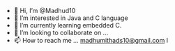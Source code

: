 - 👋 Hi, I’m @Madhud10
- 👀 I’m interested in Java and C language
- 🌱 I’m currently learning embedded C.
- 💞️ I’m looking to collaborate on ...
- 📫 How to reach me ... madhumithads10@gmail.com I

<!---
Madhud10/Madhud10 is a ✨ special ✨ repository because its `README.md` (this file) appears on your GitHub profile.
You can click the Preview link to take a look at your changes.
--->
